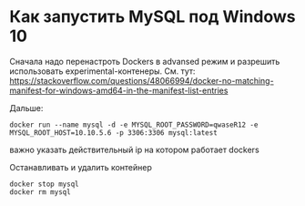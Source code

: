 # Как запустить MySQL под Windows 10

Сначала надо перенастроть Dockers в advansed режим и разрешить использовать experimental-контенеры. См. тут: https://stackoverflow.com/questions/48066994/docker-no-matching-manifest-for-windows-amd64-in-the-manifest-list-entries

Дальше:

```
docker run --name mysql -d -e MYSQL_ROOT_PASSWORD=qwaseR12 -e MYSQL_ROOT_HOST=10.10.5.6 -p 3306:3306 mysql:latest
```

важно указать действительный ip на котором работает dockers

Останавливать и удалить контейнер
```
docker stop mysql
docker rm mysql
```